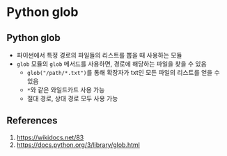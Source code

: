 # Python glob

## Python glob

- 파이썬에서 특정 경로의 파일들의 리스트를 뽑을 때 사용하는 모듈
- `glob` 모듈의 `glob` 메서드를 사용하면, 경로에 해당하는 파일을 찾을 수 있음
  - `glob("/path/*.txt")`를 통해 확장자가 txt인 모든 파일의 리스트를 얻을 수 있음
  - `*`와 같은 와일드카드 사용 가능
  - 절대 경로, 상대 경로 모두 사용 가능

## References

1. https://wikidocs.net/83
2. https://docs.python.org/3/library/glob.html
